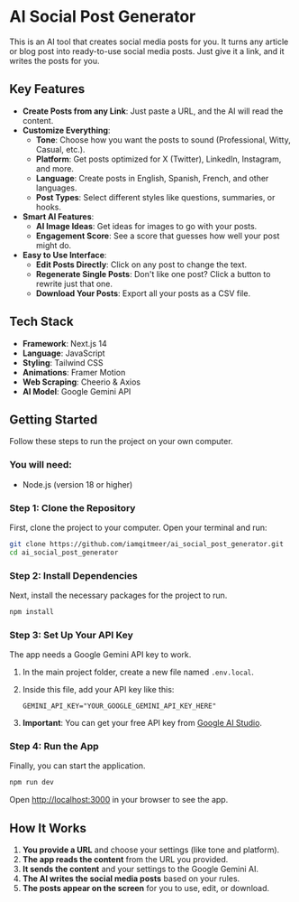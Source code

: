 # AI Social Post Generator

This is an AI tool that creates social media posts for you. It turns any article or blog post into ready-to-use social media posts. Just give it a link, and it writes the posts for you.

## Key Features

-   **Create Posts from any Link**: Just paste a URL, and the AI will read the content.
-   **Customize Everything**:
    -   **Tone**: Choose how you want the posts to sound (Professional, Witty, Casual, etc.).
    -   **Platform**: Get posts optimized for X (Twitter), LinkedIn, Instagram, and more.
    -   **Language**: Create posts in English, Spanish, French, and other languages.
    -   **Post Types**: Select different styles like questions, summaries, or hooks.
-   **Smart AI Features**:
    -   **AI Image Ideas**: Get ideas for images to go with your posts.
    -   **Engagement Score**: See a score that guesses how well your post might do.
-   **Easy to Use Interface**:
    -   **Edit Posts Directly**: Click on any post to change the text.
    -   **Regenerate Single Posts**: Don't like one post? Click a button to rewrite just that one.
    -   **Download Your Posts**: Export all your posts as a CSV file.

## Tech Stack

-   **Framework**: Next.js 14
-   **Language**: JavaScript
-   **Styling**: Tailwind CSS
-   **Animations**: Framer Motion
-   **Web Scraping**: Cheerio & Axios
-   **AI Model**: Google Gemini API

## Getting Started

Follow these steps to run the project on your own computer.

### You will need:

-   Node.js (version 18 or higher)

### Step 1: Clone the Repository

First, clone the project to your computer. Open your terminal and run:

```bash
git clone https://github.com/iamqitmeer/ai_social_post_generator.git
cd ai_social_post_generator
```

### Step 2: Install Dependencies

Next, install the necessary packages for the project to run.

```bash
npm install
```

### Step 3: Set Up Your API Key

The app needs a Google Gemini API key to work.

1.  In the main project folder, create a new file named `.env.local`.
2.  Inside this file, add your API key like this:

    ```
    GEMINI_API_KEY="YOUR_GOOGLE_GEMINI_API_KEY_HERE"
    ```

3.  **Important**: You can get your free API key from [Google AI Studio](https://aistudio.google.com/app/apikey).

### Step 4: Run the App

Finally, you can start the application.

```bash
npm run dev
```

Open [http://localhost:3000](http://localhost:3000) in your browser to see the app.

## How It Works

1.  **You provide a URL** and choose your settings (like tone and platform).
2.  **The app reads the content** from the URL you provided.
3.  **It sends the content** and your settings to the Google Gemini AI.
4.  **The AI writes the social media posts** based on your rules.
5.  **The posts appear on the screen** for you to use, edit, or download.